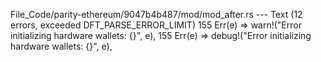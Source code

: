 File_Code/parity-ethereum/9047b4b487/mod/mod_after.rs --- Text (12 errors, exceeded DFT_PARSE_ERROR_LIMIT)
155                                 Err(e) => warn!("Error initializing hardware wallets: {}", e),                                                           155                                 Err(e) => debug!("Error initializing hardware wallets: {}", e),

